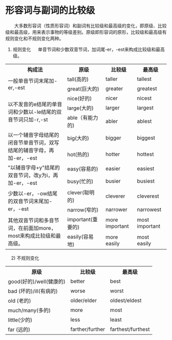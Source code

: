 # 形容词与副词的比较级
 	
　　大多数形容词（性质形容词）和副词有比较级和最高级的变化，即原级、比较级和最高级，用来表示事物的等级差别。原级即形容词的原形，比较级和最高级有规则变化和不规则变化两种。

1) 规则变化
　 单音节词和少数双音节词，加词尾-er，-est来构成比较级和最高级。

<table>
<tr>
    <th>构成法</th>
    <th>原级</th>
    <th>比较级</th>
    <th>最高级</th>
</tr>
<tr>
    <td rowspan="2">一般单音节词末尾加-er,-est</td>
    <td>tall(高的)</td>
    <td>taller</td>
    <td>tallest</td>
</tr>
<tr>
    <td>great(巨大的)</td>
    <td>greater</td>
    <td>greatest</td>
</tr>
<tr>
    <td rowspan="3">以不发音的e结尾的单音词和少数以-le结尾的双音节词只加-r,-st</td>
    <td>nice(好的)</td>
    <td>nicer</td>
    <td>nicest</td>
</tr>
<tr>
    <td>large(大的)</td>
    <td>larger</td>
    <td>largest</td>
</tr>
<tr>
    <td>able（有能力的)</td>
    <td>abler</td>
    <td>ablest</td>
</tr>
<tr>
    <td rowspan="2">以一个辅音字母结尾的闭音节单音节词，双写结尾的辅音字母，再加-er，-est</td>
    <td>big(大的)</td>
    <td>bigger</td>
    <td>biggest</td>
</tr>
<tr>
    <td>hot(热的)</td>
    <td>hotter</td>
    <td>hottest</td>
</tr>
<tr>
    <td rowspan="2">"以辅音字母+y"结尾的双音节词，改y为i，再加-er，-est</td>
    <td>easy(容易的)</td>
    <td>easier</td>
    <td>easiest</td>
</tr>
<tr>
    <td>busy(忙的)</td>
    <td>busier</td>
    <td>busiest</td>
</tr>
<tr>
    <td rowspan="2">少数以-er，-ow结尾的双音节词末尾加-er，-est</td>
    <td>clever(聪明的)</td>
    <td>cleverer</td>
    <td>cleverest</td>
</tr>
<tr>
    <td>narrow(窄的)</td>
    <td>narrower</td>
    <td>narrowest</td>
</tr>
<tr>
    <td rowspan="2">其他双音节词和多音节词，在前面加more，most来构成比较级和最高级。</td>
    <td>important(重要的)</td>
    <td>more important</td>
    <td>most important</td>
</tr>
<tr>
    <td>easily(容易地)</td>
    <td>more easily</td>
    <td>most easily</td>
</tr>
</table>
　
2) 不规则变化

<table>
<tr>
    <th>原级</th>
    <th>比较级</th>
    <th>最高级</th>
</tr>
<tr>
    <td>good(好的)/well(健康的)</td>
    <td>better</td>
    <td>best</td>
</tr>
<tr>
    <td>bad (坏的)/ill(有病的)</td>
    <td>worse</td>
    <td>worst</td>
</tr>
<tr>
    <td>old (老的)</td>
    <td>older/elder</td>
    <td>oldest/eldest</td>
</tr>
<tr>
    <td>much/many(多的)</td>
    <td>more</td>
    <td>most</td>
</tr>
<tr>
    <td>little(少的)</td>
    <td>less</td>
    <td>least</td>
</tr>
<tr>
    <td>far (远的)</td>
    <td>farther/further</td>
    <td>farthest/furthest</td>
</tr>
</table>
